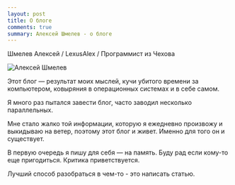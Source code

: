 ```yaml
---
layout: post
title: О блоге
comments: true
summary: Алексей Шмелев - о блоге
---
```


Шмелев Алексей / LexusAlex / Программист из Чехова

<img class="img-fluid img-responsive" src="../assets/images/alex.jpg" alt="Алексей Шмелев">

Этот блог — результат моих мыслей, кучи убитого времени за компьютером, ковыряния в 
операционных системах и в себе самом.

Я много раз пытался завести блог, часто заводил несколько параллельных. 

Мне стало жалко той информации, которую я ежедневно произвожу и выкидываю на ветер,
поэтому этот блог и живет. Именно для того он и существует. 

В первую очередь я пишу для себя — на память.
Буду рад если кому-то еще пригодиться. Критика приветствуется.

Лучший способ разобраться в чем-то - это написать статью.